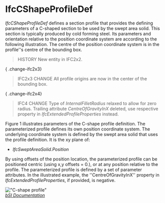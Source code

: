 IfcCShapeProfileDef
===================
_IfcCShapeProfileDef_ defines a section profile that provides the defining
parameters of a C-shaped section to be used by the swept area solid. This
section is typically produced by cold forming steel. Its parameters and
orientation relative to the position coordinate system are according to the
following illustration. The centre of the position coordinate system is in the
profile''s centre of the bounding box.  
  
> HISTORY  New entity in IFC2x2.  
  
{ .change-ifc2x3}  
> IFC2x3 CHANGE  All profile origins are now in the center of the bounding
> box.  
  
{ .change-ifc2x4}  
> IFC4 CHANGE  Type of _InternalFilletRadius_ relaxed to allow for zero
> radius. Trailing attribute _CentreOfGravityInX_ deleted, use respective
> property in _IfcExtendedProfileProperties_ instead.  
  
Figure 1 illustrates parameters of the C-shape profile definition. The
parameterized profile defines its own position coordinate system. The
underlying coordinate system is defined by the swept area solid that uses the
profile definition. It is the xy plane of:  
  
* _IfcSweptAreaSolid.Position_  
  
By using offsets of the position location, the parameterized profile can be
positioned centric (using x,y offsets = 0.), or at any position relative to
the profile. The parameterized profile is defined by a set of parameter
attributes. In the illustrated example, the ''CentreOfGravityInX'' property in
_IfcExtendedProfileProperties_, if provided, is negative.  
  
!["C-shape profile"](figures/ifccshapeprofiledef.gif "Figure 1 -- C-shape
profile")  
[ _bSI
Documentation_](https://standards.buildingsmart.org/IFC/DEV/IFC4_2/FINAL/HTML/schema/ifcprofileresource/lexical/ifccshapeprofiledef.htm)


